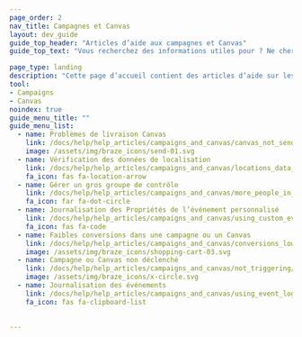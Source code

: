 ```yaml
---
page_order: 2
nav_title: Campagnes et Canvas
layout: dev_guide
guide_top_header: "Articles d’aide aux campagnes et Canvas"
guide_top_text: "Vous recherchez des informations utiles pour ? Ne cherchez plus ! Consultez nos articles d’aide pour vous aider à résoudre les problèmes sur vos Canvas et campagnes. <br><br> Pour plus d’informations sur la construction et l’optimisation de votre engagement avec les utilisateurs, consultez les articles sur les <a href='/docs/user_guide/engagement_tools/campaigns/'>Campagnes</a> et les <a href='/docs/user_guide/engagement_tools/canvas/'>Canvas</a> !"

page_type: landing
description: "Cette page d’accueil contient des articles d’aide sur les problèmes courants avec vos campagnes ou vos Canvas."
tool:
- Campaigns
- Canvas
noindex: true
guide_menu_title: ""
guide_menu_list:
  - name: Problèmes de livraison Canvas
    link: /docs/help/help_articles/campaigns_and_canvas/canvas_not_sending/
    image: /assets/img/braze_icons/send-01.svg
  - name: Vérification des données de localisation
    link: /docs/help/help_articles/campaigns_and_canvas/locations_data_in_campaigns/
    fa_icon: fas fa-location-arrow
  - name: Gérer un gros groupe de contrôle
    link: /docs/help/help_articles/campaigns_and_canvas/more_people_in_control_group/
    fa_icon: far fa-dot-circle
  - name: Journalisation des Propriétés de l’événement personnalisé
    link: /docs/help/help_articles/campaigns_and_canvas/using_custom_event_properties/
    fa_icon: fas fa-code
  - name: Faibles conversions dans une campagne ou un Canvas
    link: /docs/help/help_articles/campaigns_and_canvas/conversions_low/
    image: /assets/img/braze_icons/shopping-cart-03.svg
  - name: Campagne ou Canvas non déclenché
    link: /docs/help/help_articles/campaigns_and_canvas/not_triggering/
    image: /assets/img/braze_icons/x-circle.svg
  - name: Journalisation des événements
    link: /docs/help/help_articles/campaigns_and_canvas/using_event_logging/
    fa_icon: fas fa-clipboard-list

    
---
```


